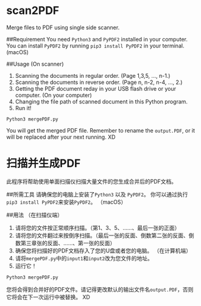 # scan2PDF
Merge files to PDF using single side scanner.

##Requirement
You need ```Python3``` and ```PyPDF2``` installed in your computer.
You can install ```PyPDF2``` by running ```pip3 install PyPDF2``` in your terminal. (macOS)

##Usage
(On scanner)
1. Scanning the documents in regular order. (Page 1,3,5, ..., n-1.)
2. Scanning the documents in reverse order. (Page n, n-2, n-4, ..., 2.)
3. Getting the PDF document reday in your USB flash drive or your computer.
(On your computer)
1. Changing the file path of scanned document in this Python program.
2. Run it! 

```Python3 mergePDF.py```

You will get the merged PDF file. Remember to rename the ```output.PDF```, or it will be replaced after your next running. XD

# 扫描并生成PDF
此程序将帮助使用单面扫描仪扫描大量文件的您生成合并后的PDF文档。

##所需工具
请确保您的电脑上安装了```Python3``` 以及 ```PyPDF2```。
你可以通过执行```pip3 install PyPDF2```来安装```PyPDF2```。 （macOS）

##用法
（在扫描仪端）
1. 请将您的文件按正常顺序扫描。（第1、3、5、……、最后一张的正面）
2. 请将您的文件翻过来按倒序扫描。（最后一张的反面、倒数第二张的反面、倒数第三章张的反面、……、第一张的反面）
3. 确保您将扫描好的PDF文档存入了您的U盘或者您的电脑。
（在计算机端）
1. 请将```mergePDF.py```中的```input1```和```input2```改为您文件的地址。
2. 运行它！

```Python3 mergePDF.py```

您将会得到合并好的PDF文件。请记得更改默认的输出文件名```output.PDF```，否则它将会在下一次运行中被替换。 XD

